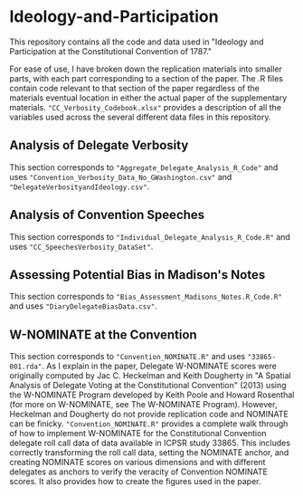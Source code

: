 # Ideology-and-Participation
This repository contains all the code and data used in "Ideology and Participation at the Constitutional Convention of 1787."

For ease of use, I have broken down the replication materials into smaller parts, with each part corresponding to a section of the paper.  The .R files contain code relevant to that section of the paper regardless of the materials eventual location in either the actual paper of the supplementary materials.  `"CC_Verbosity_Codebook.xlsx"` provides a description of all the variables used across the several different data files in this repository.

## Analysis of Delegate Verbosity
This section corresponds to `"Aggregate_Delegate_Analysis_R_Code"` and uses `"Convention_Verbosity_Data_No_GWashington.csv"` and `"DelegateVerbosityandIdeology.csv"`.

## Analysis of Convention Speeches
This section corresponds to `"Individual_Delegate_Analysis_R_Code.R"` and uses `"CC_SpeechesVerbosity_DataSet"`.  

## Assessing Potential Bias in Madison's Notes
This section corresponds to `"Bias_Assessment_Madisons_Notes.R_Code.R"` and uses `"DiaryDelegateBiasData.csv"`.

## W-NOMINATE at the Convention
This section corresponds to `"Convention_NOMINATE.R"` and uses `"33865-001.rda"`.
As I explain in the paper, Delegate W-NOMINATE scores were originally computed  by Jac C. Heckelman and Keith Dougherty in "A Spatial Analysis of Delegate Voting at the Constitutional Convention" (2013) using the W-NOMINATE Program developed by Keith Poole and Howard Rosenthal (for more on W-NOMINATE, see The W-NOMINATE Program).   However, Heckelman and Dougherty do not provide replication code and NOMINATE can be finicky.  `"Convention_NOMINATE.R"` provides a complete walk through of how to implement W-NOMINATE for the Constitutional Convention delegate roll call data of data available in ICPSR study 33865.  This includes correctly transforming the roll call data, setting the NOMINATE anchor, and creating NOMINATE scores on various dimensions and with different delegates as anchors to verify the veracity of Convention NOMINATE scores.  It also provides how to create the figures used in the paper.
